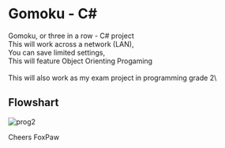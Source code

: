 # Gomoku - C#

Gomoku, or three in a row - C# project\
This will work across a network (LAN),\
You can save limited settings,\
This will feature Object Orienting Progaming \
\
This will also work as my exam project in programming grade 2\

## Flowshart
![prog2](https://user-images.githubusercontent.com/63596133/118037710-7e335580-b36e-11eb-9815-f320287bff15.png)

Cheers FoxPaw

